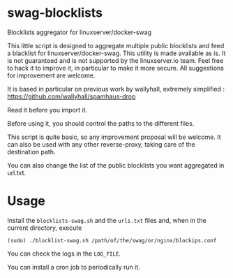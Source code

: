 # swag-blocklists
Blocklists aggregator for linuxserver/docker-swag

This little script is designed to aggregate multiple public blocklists and feed a blacklist for linuxserver/docker-swag.
This utility is made available as is. It is not guaranteed and is not supported by the linuxserver.io team. Feel free to hack it to improve it, in particular to make it more secure. All suggestions for improvement are welcome.

It is based in particular on previous work by wallyhall, extremely simplified : https://github.com/wallyhall/spamhaus-drop

Read it before you import it.

Before using it, you should control the paths to the different files.

This script is quite basic, so any improvement proposal will be welcome. It can also be used with any other reverse-proxy, taking care of the destination path.

You can also change the list of the public blocklists you want aggregated in url.txt.

# Usage

Install the `blocklists-swag.sh` and the `urls.txt` files and, when in the current directory, execute

```
(sudo) ./blocklist-swag.sh /path/of/the/swag/or/nginx/blockips.conf
```

You can check the logs in the `LOG_FILE`.

You can install a cron job to periodically run it.
